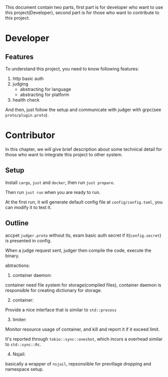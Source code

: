 This document contain two parts, first part is for developer who want to use this project(Developer), second part is for those who want to contribute to this project. 

# Developer

## Features

To understand this project, you need to know following features:

1. http basic auth
2. judging
    - abstracting for language
    - abstracting for platform
3. health check

And then, just follow the setup and communicate with judger with grpc(see `proto/plugin.proto`).

# Contributor

In this chapter, we will give brief description about some technical detail for those who want to integrate this project to other system.

## Setup

Install `cargo`, `just` and `docker`, then run ``just prepare``.

Then run `just run` when you are ready to run.

At the first run, it will generate default config file at `config/config.toml`, you can modify it to test it.

## Outline

accpet ``judger.proto`` without tls, exam basic auth secret if it(``config.secret``) is presented in config.

When a judge request sent, judger then compile the code, execute the binary.

abtractions:

1. container daemon:

container need file system for storage(compiled files), container daemon is responsible for creating dictionary for storage.

2. container:

Provide a nice interface that is similar to ``std::process``

3. limiter:

Monitor resource usage of container, and kill and report it if it exceed limit.

It's reported through ``tokio::sync::oneshot``, which incurs a overhead similar to ``std::sync::Rc``.

4. Nsjail:

basically a wrapper of ``nsjail``, repsonsiible for previllage dropping and namespace setup.
